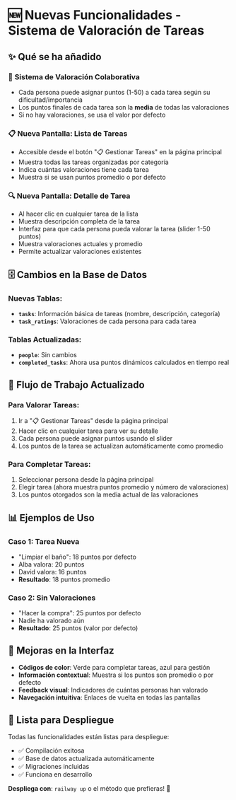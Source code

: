 # 🆕 Nuevas Funcionalidades - Sistema de Valoración de Tareas

## ✨ Qué se ha añadido

### 🎯 **Sistema de Valoración Colaborativa**
- Cada persona puede asignar puntos (1-50) a cada tarea según su dificultad/importancia
- Los puntos finales de cada tarea son la **media** de todas las valoraciones
- Si no hay valoraciones, se usa el valor por defecto

### 📋 **Nueva Pantalla: Lista de Tareas**
- Accesible desde el botón "📋 Gestionar Tareas" en la página principal
- Muestra todas las tareas organizadas por categoría
- Indica cuántas valoraciones tiene cada tarea
- Muestra si se usan puntos promedio o por defecto

### 🔍 **Nueva Pantalla: Detalle de Tarea**
- Al hacer clic en cualquier tarea de la lista
- Muestra descripción completa de la tarea
- Interfaz para que cada persona pueda valorar la tarea (slider 1-50 puntos)
- Muestra valoraciones actuales y promedio
- Permite actualizar valoraciones existentes

## 🗄️ **Cambios en la Base de Datos**

### Nuevas Tablas:
- **`tasks`**: Información básica de tareas (nombre, descripción, categoría)
- **`task_ratings`**: Valoraciones de cada persona para cada tarea

### Tablas Actualizadas:
- **`people`**: Sin cambios
- **`completed_tasks`**: Ahora usa puntos dinámicos calculados en tiempo real

## 🔄 **Flujo de Trabajo Actualizado**

### Para Valorar Tareas:
1. Ir a "📋 Gestionar Tareas" desde la página principal
2. Hacer clic en cualquier tarea para ver su detalle
3. Cada persona puede asignar puntos usando el slider
4. Los puntos de la tarea se actualizan automáticamente como promedio

### Para Completar Tareas:
1. Seleccionar persona desde la página principal
2. Elegir tarea (ahora muestra puntos promedio y número de valoraciones)
3. Los puntos otorgados son la media actual de las valoraciones

## 📊 **Ejemplos de Uso**

### Caso 1: Tarea Nueva
- "Limpiar el baño": 18 puntos por defecto
- Alba valora: 20 puntos
- David valora: 16 puntos
- **Resultado**: 18 puntos promedio

### Caso 2: Sin Valoraciones
- "Hacer la compra": 25 puntos por defecto
- Nadie ha valorado aún
- **Resultado**: 25 puntos (valor por defecto)

## 🎨 **Mejoras en la Interfaz**

- **Códigos de color**: Verde para completar tareas, azul para gestión
- **Información contextual**: Muestra si los puntos son promedio o por defecto
- **Feedback visual**: Indicadores de cuántas personas han valorado
- **Navegación intuitiva**: Enlaces de vuelta en todas las pantallas

## 🚀 **Lista para Despliegue**

Todas las funcionalidades están listas para despliegue:
- ✅ Compilación exitosa
- ✅ Base de datos actualizada automáticamente
- ✅ Migraciones incluidas
- ✅ Funciona en desarrollo

**Despliega con**: `railway up` o el método que prefieras! 🎯
